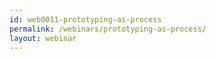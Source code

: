 ```yaml
---
id: web0011-prototyping-as-process
permalink: /webinars/prototyping-as-process/
layout: webinar
---
```

